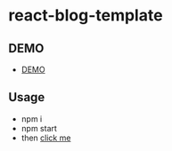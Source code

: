 # react-blog-template
## DEMO
  * [DEMO](https://deleav.github.io/react-redux-todo-practice/)

## Usage
  * npm i
  * npm start
  * then [click me](http://localhost:8080/)